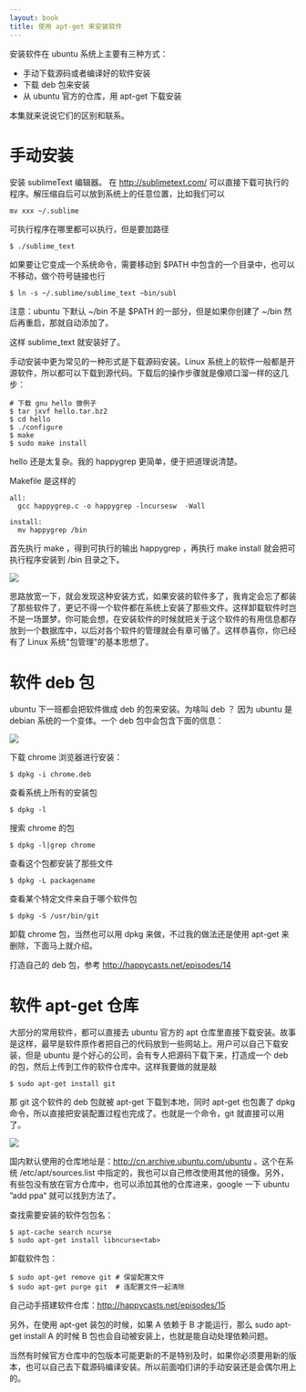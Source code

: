 ```yaml
---
layout: book
title: 使用 apt-get 来安装软件
---
```


安装软件在 ubuntu 系统上主要有三种方式：

- 手动下载源码或者编译好的软件安装
- 下载 deb 包来安装
- 从 ubuntu 官方的仓库，用 apt-get 下载安装

本集就来说说它们的区别和联系。

# 手动安装

安装 sublimeText 编辑器。 在 <http://sublimetext.com/> 可以直接下载可执行的程序。解压缩自后可以放到系统上的任意位置，比如我们可以

    mv xxx ~/.sublime

可执行程序在哪里都可以执行，但是要加路径

    $ ./sublime_text

如果要让它变成一个系统命令，需要移动到 $PATH 中包含的一个目录中，也可以不移动，做个符号链接也行

    $ ln -s ~/.sublime/sublime_text ~bin/subl

注意：ubuntu 下默认 ~/bin 不是 $PATH 的一部分，但是如果你创建了 ~/bin 然后再重启，那就自动添加了。

这样 sublime_text 就安装好了。

手动安装中更为常见的一种形式是下载源码安装。Linux 系统上的软件一般都是开源软件，所以都可以下载到源代码。下载后的操作步骤就是像顺口溜一样的这几步：

    # 下载 gnu hello 做例子
    $ tar jxvf hello.tar.bz2
    $ cd hello
    $ ./configure
    $ make
    $ sudo make install

hello 还是太复杂。我的 happygrep 更简单，便于把道理说清楚。

Makefile 是这样的

    all:
      gcc happygrep.c -o happygrep -lncursesw  -Wall

    install:
      mv happygrep /bin

首先执行 make ，得到可执行的输出 happygrep ，再执行 make install 就会把可执行程序安装到 /bin 目录之下。

![](http://media.happycasts.net/pic/lgcb/make.png)

思路放宽一下，就会发现这种安装方式，如果安装的软件多了，我肯定会忘了都装了那些软件了，更记不得一个软件都在系统上安装了那些文件。这样卸载软件时岂不是一场噩梦。你可能会想，在安装软件的时候就把关于这个软件的有用信息都存放到一个数据库中，以后对各个软件的管理就会有章可循了。这样恭喜你，你已经有了 Linux 系统"包管理"的基本思想了。

# 软件 deb 包

ubuntu 下一班都会把软件做成 deb 的包来安装。为啥叫 deb ？ 因为 ubuntu 是 debian 系统的一个变体。一个 deb 包中会包含下面的信息：

![](http://media.happycasts.net/pic/lgcb/deb.png)

下载 chrome 浏览器进行安装：

    $ dpkg -i chrome.deb

查看系统上所有的安装包

    $ dpkg -l

搜索 chrome 的包

    $ dpkg -l|grep chrome

查看这个包都安装了那些文件

    $ dpkg -L packagename

查看某个特定文件来自于哪个软件包

    $ dpkg -S /usr/bin/git

卸载 chrome 包，当然也可以用 dpkg 来做，不过我的做法还是使用 apt-get 来删除，下面马上就介绍。

打造自己的 deb 包，参考 <http://happycasts.net/episodes/14>

# 软件 apt-get 仓库

大部分的常用软件，都可以直接去 ubuntu 官方的 apt 仓库里直接下载安装。故事是这样，最早是软件原作者把自己的代码放到一些网站上。用户可以自己下载安装，但是 ubuntu 是个好心的公司，会有专人把源码下载下来，打造成一个 deb 的包，然后上传到工作的软件仓库中。这样我要做的就是敲

    $ sudo apt-get install git

那 git 这个软件的 deb 包就被 apt-get 下载到本地，同时 apt-get 也包裹了 dpkg 命令，所以直接把安装配置过程也完成了。也就是一个命令，git 就直接可以用了。

![](http://media.happycasts.net/pic/lgcb/repo.png)

国内默认使用的仓库地址是：<http://cn.archive.ubuntu.com/ubuntu> 。这个在系统 /etc/apt/sources.list 中指定的，我也可以自己修改使用其他的镜像。另外，有些包没有放在官方仓库中，也可以添加其他的仓库进来，google 一下 ubuntu ”add ppa“ 就可以找到方法了。

查找需要安装的软件包包名：

    $ apt-cache search ncurse
    $ sudo apt-get install libncurse<tab>

卸载软件包：

    $ sudo apt-get remove git # 保留配置文件
    $ sudo apt-get purge git  # 连配置文件一起清除

自己动手搭建软件仓库：<http://happycasts.net/episodes/15>

另外，在使用 apt-get 装包的时候，如果 A 依赖于 B 才能运行，那么 sudo apt-get install A 的时候 B 包也会自动被安装上，也就是能自动处理依赖问题。

当然有时候官方仓库中的包版本可能更新的不是特别及时，如果你必须要用新的版本，也可以自己去下载源码编译安装。所以前面咱们讲的手动安装还是会偶尔用上的。